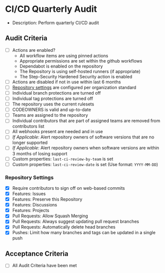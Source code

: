 # CI/CD Quarterly Audit

- Description: Perform quarterly CI/CD audit

## Audit Criteria

- [ ] Actions are enabled?
  - All workflow items are using pinned actions
  - Appropriate permissions are set within the github workflows
  - Dependabot is enabled on the repository
  - The Repository is using self-hosted runners (if appropriate)
  - The Step-Security Hardened Security action is enabled
- [ ] Actions are disabled if not in use within last 6 months
- [ ] [Repository settings](#repository-settings) are configured per organization standard
- [ ] Individual branch protections are turned off
- [ ] Individual tag protections are turned off
- [ ] The repository uses the current rulesets
- [ ] CODEOWNERS is valid and up-to-date
- [ ] Teams are assigned to the repository
- [ ] Individual contributors that are part of assigned teams are removed from contributors list
- [ ] All webhooks present are needed and in use
- [ ] *If Applicable*: Alert repository owners of software versions that are no longer supported
- [ ] *If Applicable*: Alert repository owners when software versions are within 3 months of losing support
- [ ] Custom properties: `last-ci-review-by-team` is set
- [ ] Custom properties: `last-ci-review-date` is set (Use format: `YYYY-MM-DD`)

### Repository Settings

- [x] Require contributors to sign off on web-based commits
- [x] Features: Issues
- [x] Features: Preserve this Repository
- [x] Features: Discussions
- [x] Features: Projects
- [x] Pull Requests: Allow Squash Merging
- [x] Pull Requests: Always suggest updating pull request branches
- [x] Pull Requests: Automatically delete head branches
- [x] Pushes: Limit how many branches and tags can be updated in a single push

## Acceptance Criteria

- [ ] All Audit Criteria have been met
